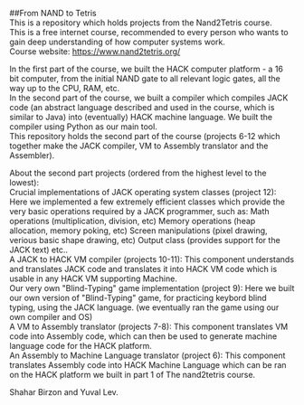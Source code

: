 ##From NAND to Tetris  
This is a repository which holds projects from the Nand2Tetris course.  
This is a free internet course, recommended to every person who wants to gain deep understanding of how computer systems work.  
Course website: https://www.nand2tetris.org/  

In the first part of the course, we built the HACK computer platform - a 16 bit computer, from the initial NAND gate to all relevant logic gates, all the way up to the CPU, RAM, etc.  
In the second part of the course, we built a compiler which compiles JACK code (an abstract language described and used in the course,   which is similar to Java) into (eventually) HACK machine language. We built the compiler using Python as our main tool.    
This repository holds the second part of the course (projects 6-12 which together make the JACK compiler, VM to Assembly translator and the Assembler).  

About the second part projects (ordered from the highest level to the lowest):  
Crucial implementations of JACK operating system classes (project 12): Here we implemented a few extremely efficient classes which provide the very basic operations required by a JACK programmer, such as: Math operations (multiplication, division, etc) Memory operations
(heap allocation, memory poking, etc) Screen manipulations (pixel drawing, verious basic shape drawing, etc) Output class (provides support for the JACK text) etc..  
A JACK to HACK VM compiler (projects 10-11): This component understands and translates JACK code and translates it into HACK VM code which   is usable in any HACK VM supporting Machine.  
Our very own "Blind-Typing" game implementation (project 9): Here we built our own version of "Blind-Typing" game, for practicing keybord blind typing, using the JACK language.  (we eventually ran the game using our own compiler and OS)  
A VM to Assembly translator (projects 7-8): This component translates VM code into Assembly code, which can then be used to generate   machine language code for the HACK platform.  
An Assembly to Machine Language translator (project 6): This component translates Assembly code into HACK Machine Language which can be ran on the HACK platform we built in part 1 of The nand2tetris course.  


Shahar Birzon and Yuval Lev.
